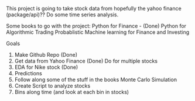 This project is going to take stock data from hopefully the yahoo finance (package/api)?? Do some time series analysis.

Some books to go with the project: 
    Python for Finance - (Done)
    Python for Algorithmic Trading
    Probablistic Machine learning for Finance and Investing

Goals
1. Make Github Repo (Done)
2. Get data from Yahoo Finance (Done)
    Do for multiple stocks
3. EDA for Nike stock (Done)
4. Predictions
5. Follow along some of the stuff in the books
        Monte Carlo Simulation
6. Create Script to analyze stocks
7. Bins along time (and look at each bin in stocks)


